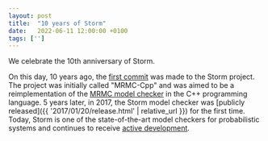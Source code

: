 ```yaml
---
layout: post
title:  "10 years of Storm"
date:   2022-06-11 12:00:00 +0100
tags: ['']
---
```


We celebrate the 10th anniversary of Storm.
<!--more-->

On this day, 10 years ago, the [first commit](https://github.com/moves-rwth/storm/commit/9da2eaf3d1c5ec647788c9c341135e99f35c5314) was made to the Storm project.
The project was initially called "MRMC-Cpp" and was aimed to be a reimplementation of the [MRMC model checker](https://www.mrmc-tool.org/) in the C++ programming language.
5 years later, in 2017, the Storm model checker was [publicly released]({{ '2017/01/20/release.html' | relative_url }}) for the first time.
Today, Storm is one of the state-of-the-art model checkers for probabilistic systems and continues to receive [active development](https://github.com/moves-rwth/storm/graphs/contributors).
